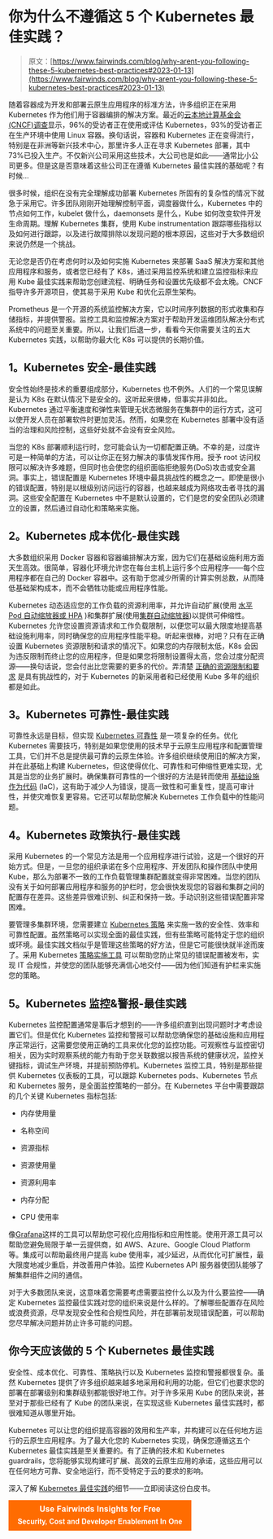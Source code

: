 # 你为什么不遵循这 5 个 Kubernetes 最佳实践？

> 原文：[https://www.fairwinds.com/blog/why-arent-you-following-these-5-kubernetes-best-practices#2023-01-13](https://www.fairwinds.com/blog/why-arent-you-following-these-5-kubernetes-best-practices#2023-01-13)

 随着容器成为开发和部署云原生应用程序的标准方法，许多组织正在采用 Kubernetes 作为他们用于容器编排的解决方案。最近的[云本地计算基金会(CNCF)调查](https://www.cncf.io/wp-content/uploads/2022/02/CNCF-AR_FINAL-edits-15.2.21.pdf)显示，96%的受访者正在使用或评估 Kubernetes，93%的受访者正在生产环境中使用 Linux 容器。换句话说，容器和 Kubernetes 正在变得流行，特别是在非洲等新兴技术中心，那里许多人正在寻求 Kubernetes 部署，其中 73%已投入生产。不仅新兴公司采用这些技术，大公司也是如此——通常比小公司更多。但是这是否意味着这些公司正在遵循 Kubernetes 最佳实践的基础呢？有时候…

很多时候，组织在没有完全理解成功部署 Kubernetes 所固有的复杂性的情况下就急于采用它。许多团队刚刚开始理解控制平面，调度器做什么，Kubernetes 中的节点如何工作，kubelet 做什么，daemonsets 是什么，Kube 如何改变软件开发生命周期。理解 Kubernetes 集群，使用 Kube instrumentation 跟踪哪些指标以及如何进行跟踪，以及进行故障排除以发现问题的根本原因，这些对于大多数组织来说仍然是一个挑战。

无论您是否仍在考虑何时以及如何实施 Kubernetes 来部署 SaaS 解决方案和其他应用程序和服务，或者您已经有了 K8s，通过采用监控系统和建立监控指标来应用 Kube 最佳实践来帮助您创建流程、明确任务和设置优先级都不会太晚。CNCF 指导许多开源项目，使其易于采用 Kube 和优化云原生架构。

Prometheus 是一个开源的系统监控解决方案，它以时间序列数据的形式收集和存储指标，并提供警报。监控工具和监控解决方案对于帮助开发运维团队解决分布式系统中的问题至关重要。所以，让我们后退一步，看看今天你需要关注的五大 Kubernetes 实践，以帮助你最大化 K8s 可以提供的长期价值。

## 1。Kubernetes 安全-最佳实践

安全性始终是技术的重要组成部分，Kubernetes 也不例外。人们的一个常见误解是认为 K8s 在默认情况下是安全的。这听起来很棒，但事实并非如此。Kubernetes 通过平衡速度和弹性来管理无状态微服务在集群中的运行方式，这可以使开发人员在部署软件时更加灵活。然而，如果您在 Kubernetes 部署中没有适当的治理和风险控制，这些好处就不会没有安全风险。

当您的 K8s 部署顺利运行时，您可能会认为一切都配置正确。不幸的是，过度许可是一种简单的方法，可以让你正在努力解决的事情发挥作用。授予 root 访问权限可以解决许多难题，但同时也会使您的组织面临拒绝服务(DoS)攻击或安全漏洞。事实上，错误配置是 Kubernetes 环境中最具挑战性的概念之一。即使是很小的错误配置，特别是以根级别访问运行的容器，也越来越成为网络攻击者寻找的漏洞。这些安全配置在 Kubernetes 中不是默认设置的，它们是您的安全团队必须建立的设置，然后通过自动化和策略来实施。

## 2。Kubernetes 成本优化-最佳实践

大多数组织采用 Docker 容器和容器编排解决方案，因为它们在基础设施利用方面天生高效。很简单，容器化环境允许您在每台主机上运行多个应用程序——每个应用程序都在自己的 Docker 容器中。这有助于您减少所需的计算实例总数，从而降低基础架构成本，而不会牺牲功能或应用程序性能。

Kubernetes 动态适应您的工作负载的资源利用率，并允许自动扩展(使用 [水平 Pod 自动缩放器或 HPA](https://kubernetes.io/docs/tasks/run-application/horizontal-pod-autoscale/) )和集群扩展(使用[集群自动缩放器](https://github.com/kubernetes/autoscaler))以提供可伸缩性。Kubernetes 允许您设置资源请求和工作负载限制，以便您可以最大限度地提高基础设施利用率，同时确保您的应用程序性能平稳。听起来很棒，对吧？只有在正确设置 Kubernetes 资源限制和请求的情况下。如果您的内存限制太低，K8s 会因为违反限制而终止您的应用程序，但是如果您将限制设置得太高，您会过度分配资源——换句话说，您会付出比您需要的更多的代价。弄清楚 [正确的资源限制和要求](https://www.fairwinds.com/blog/how-to-correctly-set-resource-requests-and-limits) 是具有挑战性的，对于 Kubernetes 的新采用者和已经使用 Kube 多年的组织都是如此。

## 3。Kubernetes 可靠性-最佳实践

可靠性永远是目标，但实现 [Kubernetes 可靠性](https://www.fairwinds.com/blog/you-can-establish-reliable-kubernetes-clusters-without-losing-sleep) 是一项复杂的任务。优化 Kubernetes 需要技巧，特别是如果您使用的技术早于云原生应用程序和配置管理工具，它们并不总是提供最可靠的云原生体验。许多组织继续使用旧的解决方案，并在此基础上构建 Kubernetes，但这使得优化、可靠性和可伸缩性更难实现，尤其是当您的业务扩展时。确保集群可靠性的一个很好的方法是转而使用 [基础设施作为代码](https://www.techtarget.com/searchitoperations/definition/Infrastructure-as-Code-IAC) (IaC)，这有助于减少人为错误，提高一致性和可重复性，提高可审计性，并使灾难恢复更容易。它还可以帮助您解决 Kubernetes 工作负载中的性能问题。

## 4。Kubernetes 政策执行-最佳实践

采用 Kubernetes 的一个常见方法是用一个应用程序进行试验，这是一个很好的开始方式。但是，一旦您的组织承诺在多个应用程序、开发团队和操作团队中使用 Kube，那么为部署不一致的工作负载管理集群配置就变得非常困难。当您的团队没有关于如何部署应用程序和服务的护栏时，您会很快发现您的容器和集群之间的配置存在差异。这些差异很难识别、纠正和保持一致。手动识别这些错误配置非常困难。

要管理多集群环境，您需要建立 [Kubernetes 策略](https://www.fairwinds.com/blog/kubernetes-policy-enforcement-for-developers) 来实施一致的安全性、效率和可靠性配置。虽然策略可以实现全面的最佳实践，但有些策略可能特定于您的组织或环境。最佳实践文档似乎是管理这些策略的好方法，但是它可能很快就半途而废了。采用 Kubernetes [策略实施工具](https://www.fairwinds.com/insights) 可以帮助您防止常见的错误配置被发布，实现 IT 合规性，并使您的团队能够充满信心地交付——因为他们知道有护栏来实施您的策略。

## 5。Kubernetes 监控&警报-最佳实践

Kubernetes 监控配置通常是事后才想到的——许多组织直到出现问题时才考虑设置它们。但是优化 Kubernetes 监控和警报可以帮助您确保您的基础设施和应用程序正常运行，这需要您使用正确的工具来优化您的监控功能。可观察性与监控密切相关，因为实时观察系统的能力有助于您关联数据以报告系统的健康状况，监控关键指标，调试生产环境，并提前预防停机。Kubernetes 监控工具，特别是那些提供 Kubernetes 仪表板的工具，可以跟踪 Kubernetes pods、Kubernetes 节点和 Kubernetes 服务，是全面监控策略的一部分。在 Kubernetes 平台中需要跟踪的几个关键 Kubernetes 指标包括:

*   内存使用量

*   名称空间

*   资源指标

*   资源使用量

*   资源利用率

*   内存分配

*   CPU 使用率

像[Grafana](https://grafana.com/)这样的工具可以帮助您可视化应用指标和应用性能。使用开源工具可以帮助您避免局限于单一云提供商，如 AWS、Azure、Google Cloud Platform 等。集成可以帮助最终用户提高 kube 使用率，减少延迟，从而优化可扩展性，最大限度地减少重启，并改善用户体验。监控 Kubernetes API 服务器使团队能够了解集群组件之间的通信。

对于大多数团队来说，这意味着您需要考虑需要监控什么以及为什么要监控——确定 Kubernetes 监控最佳实践对您的组织来说是什么样的。了解哪些配置存在风险或浪费资源，尽早发现安全性和合规性风险，并在部署前发现错误配置，可以帮助您尽早解决问题并防止许多可能的问题。

## 你今天应该做的 5 个 Kubernetes 最佳实践

安全性、成本优化、可靠性、策略执行以及 Kubernetes 监控和警报都很复杂。虽然 Kubernetes 提供了许多组织越来越多地采用和利用的功能，但它们也要求您的部署在部署级别和集群级别都能很好地工作。对于许多采用 Kube 的团队来说，甚至对于那些已经有了 Kube 的团队来说，在实现这些 Kubernetes 最佳实践时，都很难知道从哪里开始。

Kubernetes 可以让您的组织提高容器的效用和生产率，并构建可以在任何地方运行的云原生应用程序。为了最大化您的 Kubernetes 实现，确保您遵循这五个 Kubernetes 最佳实践是至关重要的。有了正确的技术和 Kubernetes guardrails，您将能够实现构建可扩展、高效的云原生应用的承诺，这些应用可以在任何地方可靠、安全地运行，而不受特定于云的要求的影响。

深入了解 [Kubernetes 最佳实践](https://www.fairwinds.com/kubernetes-best-practices-comprehensive-white-paper)的细节——立即阅读这份白皮书。

[![Use Fairwinds Insights for Free Security, Cost and Developer Enablement In One](img/7c86296320eb01b215d8e2755e9c5b9d.png)](https://cta-redirect.hubspot.com/cta/redirect/2184645/34aa4987-a1f9-438a-a145-d7d82d5c479a)